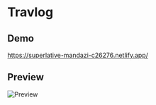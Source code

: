 # Travlog

## Demo
https://superlative-mandazi-c26276.netlify.app/

## Preview
![Preview](preview.png)